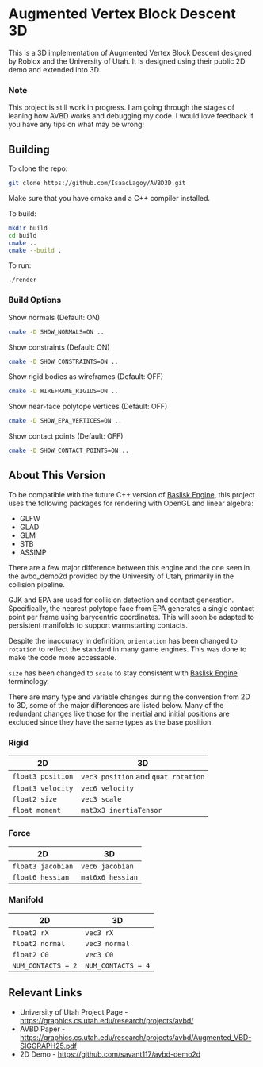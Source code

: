 # Augmented Vertex Block Descent 3D

This is a 3D implementation of Augmented Vertex Block Descent designed by Roblox and the University of Utah. It is designed using their public 2D demo and extended into 3D. 

### Note

This project is still work in progress. I am going through the stages of leaning how AVBD works and debugging my code. I would love feedback if you have any tips on what may be wrong!

## Building
To clone the repo:

```bash
git clone https://github.com/IsaacLagoy/AVBD3D.git
```

Make sure that you have cmake and a C++ compiler installed.

To build:

```bash
mkdir build
cd build
cmake ..
cmake --build .
```

To run:
```
./render
```

### Build Options

Show normals (Default: ON)
```bash
cmake -D SHOW_NORMALS=ON ..
```

Show constraints (Default: ON)
```bash
cmake -D SHOW_CONSTRAINTS=ON ..
```

Show rigid bodies as wireframes (Default: OFF)
```bash
cmake -D WIREFRAME_RIGIDS=ON ..
```

Show near-face polytope vertices (Default: OFF)
```bash
cmake -D SHOW_EPA_VERTICES=ON ..
```

Show contact points (Default: OFF)
```bash
cmake -D SHOW_CONTACT_POINTS=ON ..
```

## About This Version

To be compatible with the future C++ version of [Baslisk Engine](https://github.com/BasiliskGroup/BasiliskEngine), this project uses the following packages for rendering with OpenGL and linear algebra:

- GLFW
- GLAD
- GLM
- STB
- ASSIMP

There are a few major difference between this engine and the one seen in the avbd_demo2d provided by the University of Utah, primarily in the collision pipeline. 

GJK and EPA are used for collision detection and contact generation. Specifically, the nearest polytope face from EPA generates a single contact point per frame using barycentric coordinates. This will soon be adapted to persistent manifolds to support warmstarting contacts.

Despite the inaccuracy in definition, `orientation` has been changed to `rotation` to reflect the standard in many game engines. This was done to make the code more accessable.

`size` has been changed to `scale` to stay consistent with [Baslisk Engine](https://github.com/BasiliskGroup/BasiliskEngine) terminology.

There are many type and variable changes during the conversion from 2D to 3D, some of the major differences are listed below. Many of the redundant changes like those for the inertial and initial positions are excluded since they have the same types as the base position.

### Rigid

| 2D | 3D |
| -- | -- |
| `float3 position` | `vec3 position` and `quat rotation` |
| `float3 velocity` | `vec6 velocity` |
| `float2 size` | `vec3 scale` |
| `float moment` | `mat3x3 inertiaTensor` |

### Force

| 2D | 3D |
| -- | -- |
| `float3 jacobian` | `vec6 jacobian` |
| `float6 hessian` | `mat6x6 hessian` |


### Manifold

| 2D | 3D |
| -- | -- |
| `float2 rX` | `vec3 rX` |
| `float2 normal` | `vec3 normal` |
| `float2 C0` | `vec3 C0` |
| `NUM_CONTACTS = 2` | `NUM_CONTACTS = 4` |

## Relevant Links
- University of Utah Project Page - https://graphics.cs.utah.edu/research/projects/avbd/
- AVBD Paper - https://graphics.cs.utah.edu/research/projects/avbd/Augmented_VBD-SIGGRAPH25.pdf
- 2D Demo - https://github.com/savant117/avbd-demo2d